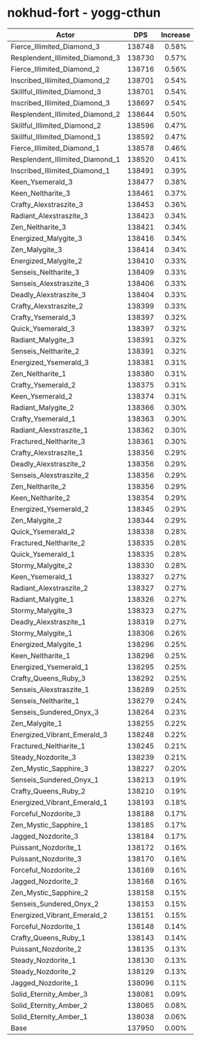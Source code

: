 # nokhud-fort - yogg-cthun
| Actor | DPS | Increase |
|---|:---:|:---:|
|Fierce_Illimited_Diamond_3|138748|0.58%|
|Resplendent_Illimited_Diamond_3|138730|0.57%|
|Fierce_Illimited_Diamond_2|138716|0.56%|
|Inscribed_Illimited_Diamond_2|138701|0.54%|
|Skillful_Illimited_Diamond_3|138701|0.54%|
|Inscribed_Illimited_Diamond_3|138697|0.54%|
|Resplendent_Illimited_Diamond_2|138644|0.50%|
|Skillful_Illimited_Diamond_2|138596|0.47%|
|Skillful_Illimited_Diamond_1|138592|0.47%|
|Fierce_Illimited_Diamond_1|138578|0.46%|
|Resplendent_Illimited_Diamond_1|138520|0.41%|
|Inscribed_Illimited_Diamond_1|138491|0.39%|
|Keen_Ysemerald_3|138477|0.38%|
|Keen_Neltharite_3|138461|0.37%|
|Crafty_Alexstraszite_3|138453|0.36%|
|Radiant_Alexstraszite_3|138423|0.34%|
|Zen_Neltharite_3|138421|0.34%|
|Energized_Malygite_3|138416|0.34%|
|Zen_Malygite_3|138414|0.34%|
|Energized_Malygite_2|138410|0.33%|
|Senseis_Neltharite_3|138409|0.33%|
|Senseis_Alexstraszite_3|138406|0.33%|
|Deadly_Alexstraszite_3|138404|0.33%|
|Crafty_Alexstraszite_2|138399|0.33%|
|Crafty_Ysemerald_3|138397|0.32%|
|Quick_Ysemerald_3|138397|0.32%|
|Radiant_Malygite_3|138391|0.32%|
|Senseis_Neltharite_2|138391|0.32%|
|Energized_Ysemerald_3|138381|0.31%|
|Zen_Neltharite_1|138380|0.31%|
|Crafty_Ysemerald_2|138375|0.31%|
|Keen_Ysemerald_2|138374|0.31%|
|Radiant_Malygite_2|138366|0.30%|
|Crafty_Ysemerald_1|138363|0.30%|
|Radiant_Alexstraszite_1|138362|0.30%|
|Fractured_Neltharite_3|138361|0.30%|
|Crafty_Alexstraszite_1|138356|0.29%|
|Deadly_Alexstraszite_2|138356|0.29%|
|Senseis_Alexstraszite_2|138356|0.29%|
|Zen_Neltharite_2|138356|0.29%|
|Keen_Neltharite_2|138354|0.29%|
|Energized_Ysemerald_2|138345|0.29%|
|Zen_Malygite_2|138344|0.29%|
|Quick_Ysemerald_2|138338|0.28%|
|Fractured_Neltharite_2|138335|0.28%|
|Quick_Ysemerald_1|138335|0.28%|
|Stormy_Malygite_2|138330|0.28%|
|Keen_Ysemerald_1|138327|0.27%|
|Radiant_Alexstraszite_2|138327|0.27%|
|Radiant_Malygite_1|138326|0.27%|
|Stormy_Malygite_3|138323|0.27%|
|Deadly_Alexstraszite_1|138319|0.27%|
|Stormy_Malygite_1|138306|0.26%|
|Energized_Malygite_1|138296|0.25%|
|Keen_Neltharite_1|138296|0.25%|
|Energized_Ysemerald_1|138295|0.25%|
|Crafty_Queens_Ruby_3|138292|0.25%|
|Senseis_Alexstraszite_1|138289|0.25%|
|Senseis_Neltharite_1|138279|0.24%|
|Senseis_Sundered_Onyx_3|138264|0.23%|
|Zen_Malygite_1|138255|0.22%|
|Energized_Vibrant_Emerald_3|138248|0.22%|
|Fractured_Neltharite_1|138245|0.21%|
|Steady_Nozdorite_3|138239|0.21%|
|Zen_Mystic_Sapphire_3|138227|0.20%|
|Senseis_Sundered_Onyx_1|138213|0.19%|
|Crafty_Queens_Ruby_2|138210|0.19%|
|Energized_Vibrant_Emerald_1|138193|0.18%|
|Forceful_Nozdorite_3|138188|0.17%|
|Zen_Mystic_Sapphire_1|138185|0.17%|
|Jagged_Nozdorite_3|138184|0.17%|
|Puissant_Nozdorite_1|138172|0.16%|
|Puissant_Nozdorite_3|138170|0.16%|
|Forceful_Nozdorite_2|138169|0.16%|
|Jagged_Nozdorite_2|138168|0.16%|
|Zen_Mystic_Sapphire_2|138158|0.15%|
|Senseis_Sundered_Onyx_2|138153|0.15%|
|Energized_Vibrant_Emerald_2|138151|0.15%|
|Forceful_Nozdorite_1|138148|0.14%|
|Crafty_Queens_Ruby_1|138143|0.14%|
|Puissant_Nozdorite_2|138135|0.13%|
|Steady_Nozdorite_1|138130|0.13%|
|Steady_Nozdorite_2|138129|0.13%|
|Jagged_Nozdorite_1|138096|0.11%|
|Solid_Eternity_Amber_3|138081|0.09%|
|Solid_Eternity_Amber_2|138065|0.08%|
|Solid_Eternity_Amber_1|138038|0.06%|
|Base|137950|0.00%|
